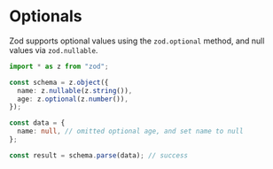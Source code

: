# Optionals

Zod supports optional values using the `zod.optional` method, and null values via `zod.nullable`.

```ts
import * as z from "zod";

const schema = z.object({
  name: z.nullable(z.string()),
  age: z.optional(z.number()),
});

const data = {
  name: null, // omitted optional age, and set name to null
};

const result = schema.parse(data); // success
```

